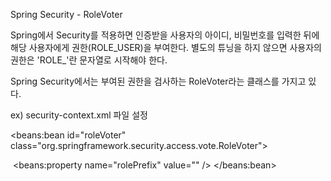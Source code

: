 Spring Security - RoleVoter

Spring에서 Security를 적용하면 인증받을 사용자의 아이디, 비밀번호를 입력한 뒤에 해당 사용자에게 권한(ROLE_USER)을 부여한다. 별도의 튜닝을 하지 않으면 사용자의 권한은 'ROLE_'란 문자열로 시작해야 한다. 

Spring Security에서는 부여된 권한을 검사하는 RoleVoter라는 클래스를 가지고 있다. 

ex)  security-context.xml 파일 설정

\<beans:bean id="roleVoter" class="org.springframework.security.access.vote.RoleVoter">

​	\<beans:property name="rolePrefix" value="" />
\</beans:bean>

